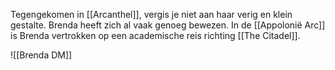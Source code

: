 Tegengekomen in [[Arcanthel]], vergis je niet aan haar verig en klein gestalte. Brenda heeft zich al vaak genoeg bewezen. In de [[Appolonië Arc]] is Brenda vertrokken op een academische reis richting [[The Citadel]]. 

![[Brenda DM]]
